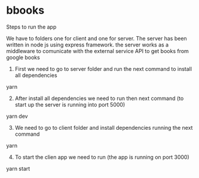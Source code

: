 # bbooks

Steps to run the app 

We have to folders one for client and one for server. The server has been written in node js using express framework. the server works as a middleware to comunicate with the external service API to get books from google books 

1) First we need to go to server folder and run the next command to install all dependencies

yarn

2) After install all dependencies we need to run then next command  (to start up the server is running into port 5000)

yarn dev

3) We need to go to client folder and install dependencies running the next command

yarn

4) To start the clien app we need to run (the app is running on port 3000)

yarn start


